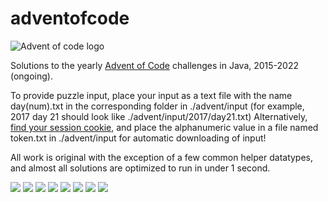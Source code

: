 # adventofcode
![Advent of code logo](https://dansanderson.com/lab-notes/advent-of-code-mega65/aoc2.png)

Solutions to the yearly [Advent of Code](https://adventofcode.com/2022/about) challenges in Java, 2015-2022 (ongoing).

To provide puzzle input, place your input as a text file with the name day(num).txt in the corresponding folder in ./advent/input (for example, 2017 day 21 should look like ./advent/input/2017/day21.txt)
Alternatively, [find your session cookie](https://www.youtube.com/watch?v=tUd33_CXCzE), and place the alphanumeric value in a file named token.txt in ./advent/input for automatic downloading of input!

All work is original with the exception of a few common helper datatypes, and almost all solutions are optimized to run in under 1 second.
<!-- begin-year-badge -->
[![](https://img.shields.io/badge/2022-22%20stars-68671e)](./advent/aoc2022)
[![](https://img.shields.io/badge/2021-50%20stars-239323)](./advent/aoc2021)
[![](https://img.shields.io/badge/2020-50%20stars-239323)](./advent/aoc2020)
[![](https://img.shields.io/badge/2019-50%20stars-239323)](./advent/aoc2019)
[![](https://img.shields.io/badge/2018-50%20stars-239323)](./advent/aoc2018)
[![](https://img.shields.io/badge/2017-50%20stars-239323)](./advent/aoc2017)
[![](https://img.shields.io/badge/2016-50%20stars-239323)](./advent/aoc2016)
[![](https://img.shields.io/badge/2015-50%20stars-239323)](./advent/aoc2015)
<!-- end-year-badge -->
